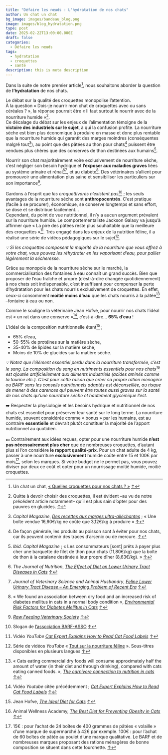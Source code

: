 ```yaml
---
title: "Défaire les nœuds : L'hydratation de nos chats"
author: Un chat un chat
bg_image: images/bandeau_blog.png
image: images/blog_hydratation.png
type: post
date: 2025-02-22T13:00:00.000Z
draft: false
categories:
  - Défaire les nœuds
tags:
  - hydratation
  - croquettes
  - santé
description: this is meta description
---
```

Dans la suite de notre premier article[^1], nous souhaitons aborder la question de **l’hydratation** de nos chats.

Le débat sur la qualité des croquettes monopolise l’attention.  
À la question « Dois-je nourrir mon chat de croquettes avec ou sans céréales ? », la réponse pourrait être « Il faut surtout le nourrir avec de la nourriture humide »[^2].  
Ce décalage du débat sur les enjeux de l’alimentation témoigne de la **victoire des industriels sur le sujet**, à qui la confusion profite. La nourriture sèche est bien plus économique à produire en masse et donc plus rentable que la nourriture humide qui garantit des marges moindres (conséquentes malgré tout[^3]), au point que des pâtées au thon pour chats[^4] puissent être vendues plus chères que des conserves de thon destinées aux humains[^5].

Nourrir son chat majoritairement voire exclusivement de nourriture sèche, c’est négliger son besoin hydrique et **l’exposer aux maladies graves** liées au système urinaire et rénal[^6][^7], et au diabète[^8]. Des vétérinaires s’allient pour promouvoir une alimentation plus saine et sensibiliser les particuliers sur son importance[^9].

Gardons à l’esprit que _les croquettivores n’existent pas_[^10] ; les seuls avantages de la nourriture sèche sont **anthropocentrés**. C’est pratique (facile à se procurer), économique, se conserve longtemps et sans effort, se dose et se distribue facilement…  
Cependant, du point de vue nutritionnel, il n’y a aucun argument prévalent sur la nourriture humide. Le comportementaliste Jackson Galaxy va jusqu’à affirmer que « La pire des pâtées reste plus souhaitable que la meilleure des croquettes »[^11]. Très engagé dans les enjeux de la nutrition féline, il a réalisé une série de vidéos pédagogiques sur le sujet[^12].

_💡 Si les croquettes composent la majorité de la nourriture que vous offrez à votre chat, vous pouvez les réhydrater en les vaporisant d’eau, pour pallier légèrement la sécheresse._

Grâce au monopole de la nourriture sèche sur le marché, la commercialisation des fontaines à eau connaît un grand succès. Bien que proposer de l’eau fraîche et propre (c’est-à-dire changée quotidiennement) à nos chats soit indispensable, c’est insuffisant pour compenser la perte d’hydratation pour les chats nourris exclusivement de croquettes. En effet, ceux-ci consomment **moitié moins d’eau** que les chats nourris à la pâtée[^13] –fontaine à eau ou non.

Comme le souligne la vétérinaire Jean Hofve, pour nourrir nos chats l’idéal est « un rat dans une conserve »[^14], c’est-à-dire… **65% d’eau** !

L’idéal de la composition nutritionnelle étant[^15] ;

- 65% d’eau,
- 50-55% de protéines sur la matière sèche,
- 35-40% de lipides sur la matière sèche,
- Moins de 10% de glucides sur la matière sèche.

_💡 Notez que l’élément essentiel perdu dans la nourriture transformée, c’est le sang. La composition du sang en nutriments essentiels pour nos chats[^16] est ajoutée artificiellement aux aliments industriels (acides aminés comme la taurine etc.). C’est pour cette raison que créer sa propre ration ménagère ou BARF sans les conseils nutritionnels adaptés est déconseillée, au risque de mener à des carences qui peuvent être toutes aussi graves sur la santé de nos chats qu’une nourriture sèche et hautement glycémique l’est._

➡️ Respecter la physiologie et les besoins hydrique et nutritionnel de nos chats est essentiel pour préserver leur santé sur le long terme. La nourriture humide, souvent considérée comme « bonus » par les humains, est au contraire **essentielle** et devrait plutôt constituer la majorité de l’apport nutritionnel au quotidien.  
<br/>💶 Contrairement aux idées reçues, opter pour une nourriture humide **n’est pas nécessairement plus cher** que de nombreuses croquettes, d’autant plus si l’on considère **le rapport qualité-prix**. Pour un chat adulte de 4 kg, passer à une nourriture **exclusivement** humide coûte entre 15 et 100€ par mois[^17], selon les marques. Si votre budget ne le permet pas, vous pouvez diviser par deux ce coût et opter pour un nourrissage moitié humide, moitié croquettes.

[^1]: Un chat un chat, [« Quelles croquettes pour nos chats ? »](https://unchatunchat.fr/blog/defaire_les_noeuds_documentaire/) [↑](#footnote-ref-1)

[^2]: Quitte à devoir choisir des croquettes, il est évident –au vu de notre précédent article notamment– qu’il est plus sain d’opter pour des pauvres en glucides. [↑](#footnote-ref-2)

[^3]: _Capital Magazine_, [_Des recettes aux marges ultra-alléchantes_](https://www.capital.fr/economie-politique/des-recettes-aux-marges-ultra-allechantes-696390) ; « Une boîte vendue 16,60€/kg ne coûte que 3,12€/kg à produire » [↑](#footnote-ref-3)

[^4]: De façon générale, les produits au poisson sont à éviter pour nos chats, car ils peuvent contenir des traces d’arsenic ou de mercure. [↑](#footnote-ref-4)

[^5]: _Ibid. Capital Magazine_ ; « Les consommateurs \[sont\] prêts à payer plus cher une barquette de filet de thon pour chats (11,80€/kg) que la boîte de thon à la catalane destinée à leur propre dîner (8,63€/kg). » [↑](#footnote-ref-5)

[^6]: _The Journal of Nutrition_, [_The Effect of Diet on Lower Urinary Tract Diseases in Cats_](https://www.sciencedirect.com/science/article/pii/S0022316623023076) [↑](#footnote-ref-6)

[^7]: _Journal of Veterinary Science and Animal Husbandry_, [_Feline Lower Urinary Tract Disease – An Emerging Problem of Recent Era_](https://www.researchgate.net/publication/268277616_Feline_Lower_Urinary_Tract_Disease_Flutd_-_An_Emerging_Problem_of_Recent_Era) [↑](#footnote-ref-7)

[^8]: « We found an association between dry food and an increased risk of diabetes mellitus in cats in a normal body condition », [_Environmental Risk Factors for Diabetes Mellitus in Cats_](https://onlinelibrary.wiley.com/doi/10.1111/jvim.14618) [↑](#footnote-ref-8)

[^9]: [_Raw Feeding Veterinary Society_](https://rfvs.info/) [↑](#footnote-ref-9)

[^10]: Slogan de [l’association BARF-ASSO](https://barf-asso.fr/) [↑](#footnote-ref-10)

[^11]: Vidéo _YouTube_ [_Cat Expert Explains How to Read Cat Food Labels_](https://www.youtube.com/watch?v=jLNiAxeNlXQ&list=PLAJvHNBwbBNvS6Bfc4Q62GhOsEqi69-7H&index=4) [↑](#footnote-ref-11)

[^12]: Série de vidéos _YouTube_ « [Tout sur la nourriture féline](https://www.youtube.com/watch?v=6cvxA1CMbMQ&list=PLAJvHNBwbBNvS6Bfc4Q62GhOsEqi69-7H) ». Sous-titres disponibles en plusieurs langues [↑](#footnote-ref-12)

[^13]: « Cats eating commercial dry foods will consume approximately half the amount of water (in their diet and through drinking), compared with cats eating canned foods. », [_The carnivore connection to nutrition in cats_](https://avmajournals.avma.org/view/journals/javma/221/11/javma.2002.221.1559.xml) [↑](#footnote-ref-13)

[^14]: Vidéo _Youtube_ citée précédemment ; [_Cat Expert Explains How to Read Cat Food Labels_](https://www.youtube.com/watch?v=jLNiAxeNlXQ&list=PLAJvHNBwbBNvS6Bfc4Q62GhOsEqi69-7H&index=4) [↑](#footnote-ref-14)

[^15]: Jean Hofve, [_The Ideal Diet for Cats_](https://littlebigcat.com/the-ideal-diet-for-cats/) [↑](#footnote-ref-15)

[^16]: Animal Wellness Academy, [_The Best Diet for Preventing Obesity in Cats_](https://animalwellnessacademy.org/the-best-diet-for-preventing-obesity-in-cats/) [↑](#footnote-ref-16)

[^17]: 15€ : pour l’achat de 24 boîtes de 400 grammes de pâtées « volaille » d’une marque de supermarché à 42€ par exemple. 100€ : pour l’achat de 60 boîtes de pâtée au poulet d’une marque qualitative. Le BARF et de nombreuses marques proposant des rations ménagères de bonne composition se situent dans cette fourchette. [↑](#footnote-ref-17)
